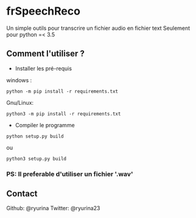 # frSpeechReco
Un simple outils pour transcrire un fichier audio en fichier text 
Seulement pour python =< 3.5

## Comment l'utiliser ? 

- Installer les pré-requis 

windows : 
```
python -m pip install -r requirements.txt
```
Gnu/Linux:
```
python3 -m pip install -r requirements.txt
```

- Compiler le programme
```
python setup.py build
```
ou 
```
python3 setup.py build
```

### PS: Il preferable d'utiliser un fichier '.wav'

## Contact

Github: @ryurina
Twitter: @ryurina23
